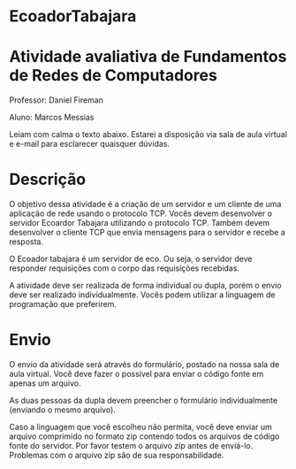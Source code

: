 ﻿# EcoadorTabajara

# Atividade avaliativa de Fundamentos de Redes de Computadores
Professor: Daniel Fireman

Aluno: Marcos Messias


Leiam com calma o texto abaixo. Estarei a disposição via sala de aula virtual e e-mail para esclarecer quaisquer dúvidas.

# Descrição

O objetivo dessa atividade é a criação de um servidor e um cliente de uma aplicação de rede usando o protocolo TCP. Vocês devem desenvolver o servidor Ecoardor Tabajara utilizando o protocolo TCP. Também devem desenvolver o cliente TCP que envia mensagens para o servidor e recebe a resposta. 

O Ecoador tabajara é um servidor de eco. Ou seja, o servidor deve responder requisições com o corpo das requisições recebidas. 

A atividade deve ser realizada de forma individual ou dupla, porém o envio deve ser realizado individualmente. Vocês podem utilizar a linguagem de programação que preferirem.


# Envio

O envio da atividade será através do formulário, postado na nossa sala de aula virtual. Você deve fazer o possível para enviar o código fonte em apenas um arquivo.

As duas pessoas da dupla devem preencher o formulário individualmente (enviando o mesmo arquivo).

Caso a linguagem que você escolheu não permita, você deve enviar um arquivo comprimido no formato zip contendo todos os arquivos de código fonte do servidor. Por favor testem o arquivo zip antes de enviá-lo. Problemas com o arquivo zip são de sua responsabilidade.
